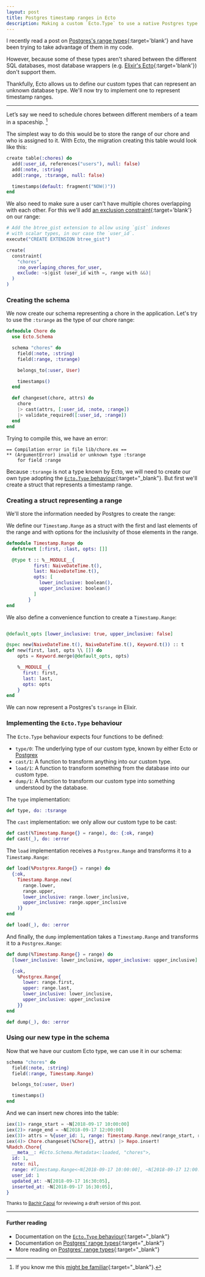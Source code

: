 ```yaml
---
layout: post
title: Postgres timestamp ranges in Ecto
description: Making a custom `Ecto.Type` to use a native Postgres type
---
```


I recently read a post on [Postgres's range types][]{:target='blank'} and have
been trying to take advantage of them in my code.

However, because some of these types aren't shared between the different SQL
databases, most <!-- Object Relation Mapping like [Ruby's ActiveRecord][] and -->
database wrappers (e.g. [Elixir's Ecto][]{:target='blank'}) don't support them.

Thankfully, Ecto allows us to define our custom types that can represent an
unknown database type. We'll now try to implement one to represent timestamp
ranges.

[Postgres's range types]: https://tapoueh.org/blog/2018/04/postgresql-data-types-ranges
[Ruby's ActiveRecord]: https://guides.rubyonrails.org/active_record_basics.html
[Elixir's Ecto]: https://hexdocs.pm/ecto/Ecto.html

-----

Let’s say we need to schedule chores between different members of a team in a spaceship. [^1]

The simplest way to do this would be to store the range of our chore and who is
assigned to it. With Ecto, the migration creating this table would look like this:

```elixir
create table(:chores) do
  add(:user_id, references("users"), null: false)
  add(:note, :string)
  add(:range, :tsrange, null: false)

  timestamps(default: fragment("NOW()"))
end
```

We also need to make sure a user can't have multiple chores overlapping with
each other. For this we'll add [an exclusion constraint][]{:target='blank'} on our range:

```elixir
# Add the btree_gist extension to allow using `gist` indexes
# with scalar types, in our case the `user_id`.
execute("CREATE EXTENSION btree_gist")

create(
  constraint(
    "chores",
    :no_overlaping_chores_for_user,
    exclude: ~s|gist (user_id with =, range with &&)|
  )
)
```

### Creating the schema

We now create our schema representing a chore in the application. Let's try to
use the `:tsrange` as the type of our chore range:

```elixir
defmodule Chore do
  use Ecto.Schema

  schema "chores" do
    field(:note, :string)
    field(:range, :tsrange)

    belongs_to(:user, User)

    timestamps()
  end

  def changeset(chore, attrs) do
    chore
    |> cast(attrs, [:user_id, :note, :range])
    |> validate_required([:user_id, :range])
  end
end
```

Trying to compile this, we have an error:
```
== Compilation error in file lib/chore.ex ==
** (ArgumentError) invalid or unknown type :tsrange
    for field :range
```

Because `:tsrange` is not a type known by Ecto, we will need to create our own type
adopting the [`Ecto.Type` behaviour][ecto-type-behaviour]{:target="_blank"}.
But first we'll create a struct that represents a timestamp range.

### Creating a struct representing a range

We'll store the information needed by Postgres to create the range:

We define our `Timestamp.Range` as a struct with the first and last elements of the
range and with options for the inclusivity of those elements in the range.

<!--
We allow `nil` values to represent the lack of first and last elements: an
infinite range.
-->

```elixir
defmodule Timestamp.Range do
  defstruct [:first, :last, opts: []]

  @type t :: %__MODULE__{
          first: NaiveDateTime.t(),
          last: NaiveDateTime.t(),
          opts: [
            lower_inclusive: boolean(),
            upper_inclusive: boolean()
          ]
        }
end
```

We also define a convenience function to create a `Timestamp.Range`:

```elixir

@default_opts [lower_inclusive: true, upper_inclusive: false]

@spec new(NaiveDateTime.t(), NaiveDateTime.t(), Keyword.t()) :: t
def new(first, last, opts \\ []) do
    opts = Keyword.merge(@default_opts, opts)

    %__MODULE__{
      first: first,
      last: last,
      opts: opts
    }
end
```

We can now represent a Postgres's `tsrange` in Elixir.

### Implementing the `Ecto.Type` behaviour
The `Ecto.Type` behaviour expects four functions to be defined:
- `type/0`: The underlying type of our custom type, known by either Ecto or
    <a href='https://github.com/elixir-ecto/postgrex' target='_blank'>Postgrex</a>
- `cast/1`: A function to transform anything into our custom type.
- `load/1`: A function to transform something from the database into our custom
    type.
- `dump/1`: A function to transform our custom type into something understood by
    the database.

The `type` implementation:
```elixir
def type, do: :tsrange
```

The `cast` implementation: we only allow our custom type
to be cast:
```elixir
def cast(%Timestamp.Range{} = range), do: {:ok, range}
def cast(_), do: :error
```

The `load` implementation receives a `Postgrex.Range` and transforms it to a
`Timestamp.Range`:

```elixir
def load(%Postgrex.Range{} = range) do
  {:ok,
    Timestamp.Range.new(
      range.lower,
      range.upper,
      lower_inclusive: range.lower_inclusive,
      upper_inclusive: range.upper_inclusive
    )}
end

def load(_), do: :error
```

And finally, the `dump` implementation takes a `Timestamp.Range` and transforms
it to a `Postgrex.Range`:
```elixir
def dump(%Timestamp.Range{} = range) do
  [lower_inclusive: lower_inclusive, upper_inclusive: upper_inclusive] = range.opts

  {:ok,
    %Postgrex.Range{
      lower: range.first,
      upper: range.last,
      lower_inclusive: lower_inclusive,
      upper_inclusive: upper_inclusive
    }}
end

def dump(_), do: :error
```

### Using our new type in the schema

Now that we have our custom Ecto type, we can use it in our schema:

```elixir
schema "chores" do
  field(:note, :string)
  field(:range, Timestamp.Range)

  belongs_to(:user, User)

  timestamps()
end
```

And we can insert new chores into the table:

```elixir
iex(1)> range_start = ~N[2018-09-17 10:00:00]
iex(2)> range_end = ~N[2018-09-17 12:00:00]
iex(3)> attrs = %{user_id: 1, range: Timestamp.Range.new(range_start, range_end)}
iex(4)> Chore.changeset(%Chore{}, attrs) |> Repo.insert!
%Radch.Chore{
  __meta__: #Ecto.Schema.Metadata<:loaded, "chores">,
  id: 1,
  note: nil,
  range: #Timestamp.Range<~N[2018-09-17 10:00:00], ~N[2018-09-17 12:00:00]>,
  user_id: 1
  updated_at: ~N[2018-09-17 16:30:05],
  inserted_at: ~N[2018-09-17 16:30:05],
}
```

<small>Thanks to <a href='https://twitter.com/caouibachir' target="_blank">Bachir Çaoui</a> for reviewing a
draft version of this post.</small>

-----

#### Further reading
- Documentation on the [`Ecto.Type` behaviour](https://hexdocs.pm/ecto/3.0.0/Ecto.Type.html){:target="_blank"}
- Documentation on [Postgres' range types](https://www.postgresql.org/docs/10/static/rangetypes.html){:target="_blank"}
- More reading on [Postgres' range types](https://tapoueh.org/blog/2018/04/postgresql-data-types-ranges){:target="_blank"}

[^1]: If you know me this [might be familiar][snapshift]{:target="_blank"}.

[snapshift]: https://www.snapshift.co
[ecto-type-behaviour]: https://hexdocs.pm/ecto/2.2.10/Ecto.Type.html
[Postgrex]: https://github.com/elixir-ecto/postgrex
[an exclusion constraint]: https://www.postgresql.org/docs/current/static/ddl-constraints.html#DDL-CONSTRAINTS-EXCLUSION
